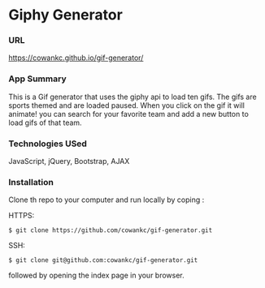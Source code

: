 # Giphy Generator 

### URL 
https://cowankc.github.io/gif-generator/

### App Summary 
This is a Gif generator that uses the giphy api to load ten gifs. The gifs are sports themed and are loaded paused. When you click on the gif it will animate! you can search for your favorite team and add a new button to load gifs of that team.

### Technologies USed 
JavaScript, jQuery, Bootstrap, AJAX

### Installation 
Clone th repo to your computer and run locally by coping :

HTTPS:
```
$ git clone https://github.com/cowankc/gif-generator.git
```

SSH: 
```
$ git clone git@github.com:cowankc/gif-generator.git
```

followed by opening the index page in your browser. 
